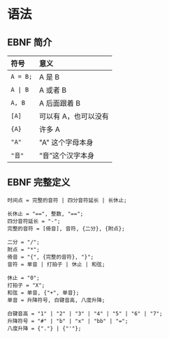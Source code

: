 # 语法

## EBNF 简介

| 符号        | 意义          |
|:----------|:------------|
| `A = B;`  | A 是 B       |
| `A \| B`  | A 或者 B      |
| `A, B`    | A 后面跟着 B    |
| `[A]`     | 可以有 A，也可以没有 |
| `{A}`     | 许多 A        |
| `"A"`     | "A" 这个字母本身  |
| `"音"`     | “音”这个汉字本身   |

## EBNF 完整定义

```EBNF
时间点 = 完整的音符 | 四分音符延长 | 长休止;

长休止 = "==", 整数, "==";
四分音符延长 = "-";
完整的音符 = [倚音], 音符, {二分}, {附点};

二分 = "/";
附点 = "*";
倚音 = "{", {完整的音符}, "}";
音符 = 单音 | 打拍子 | 休止 | 和弦;

休止 = "0";
打拍子 = "X";
和弦 = 单音, {"+", 单音};
单音 = 升降符号, 白键音高, 八度升降;

白键音高 = "1" | "2" | "3" | "4" | "5" | "6" | "7";
升降符号 = "#" | "b" | "x" | "bb" | "=";
八度升降 = {"."} | {"'"};
```

